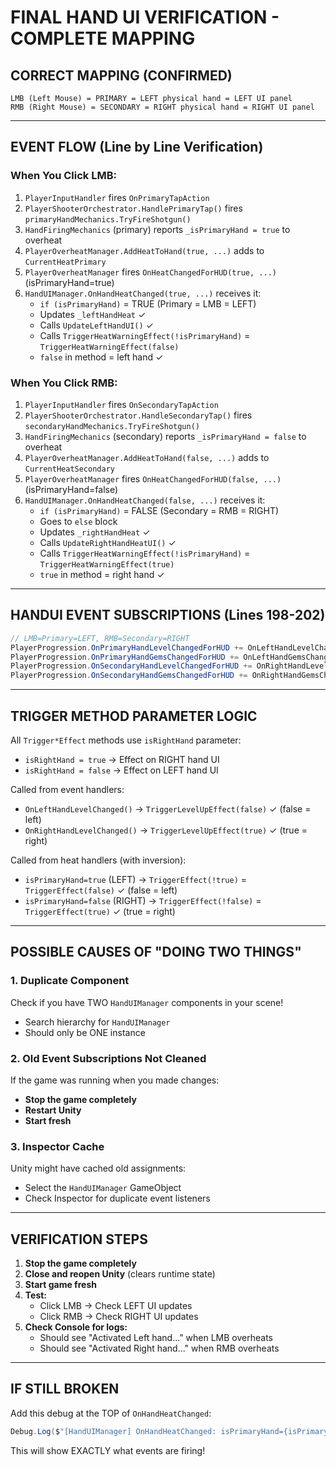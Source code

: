 # FINAL HAND UI VERIFICATION - COMPLETE MAPPING

## CORRECT MAPPING (CONFIRMED)

```
LMB (Left Mouse) = PRIMARY = LEFT physical hand = LEFT UI panel
RMB (Right Mouse) = SECONDARY = RIGHT physical hand = RIGHT UI panel
```

---

## EVENT FLOW (Line by Line Verification)

### When You Click LMB:
1. `PlayerInputHandler` fires `OnPrimaryTapAction`
2. `PlayerShooterOrchestrator.HandlePrimaryTap()` fires `primaryHandMechanics.TryFireShotgun()`
3. `HandFiringMechanics` (primary) reports `_isPrimaryHand = true` to overheat
4. `PlayerOverheatManager.AddHeatToHand(true, ...)` adds to `CurrentHeatPrimary`
5. `PlayerOverheatManager` fires `OnHeatChangedForHUD(true, ...)` (isPrimaryHand=true)
6. `HandUIManager.OnHandHeatChanged(true, ...)` receives it:
   - `if (isPrimaryHand)` = TRUE (Primary = LMB = LEFT)
   - Updates `_leftHandHeat` ✓
   - Calls `UpdateLeftHandUI()` ✓
   - Calls `TriggerHeatWarningEffect(!isPrimaryHand)` = `TriggerHeatWarningEffect(false)`
   - `false` in method = left hand ✓

### When You Click RMB:
1. `PlayerInputHandler` fires `OnSecondaryTapAction`
2. `PlayerShooterOrchestrator.HandleSecondaryTap()` fires `secondaryHandMechanics.TryFireShotgun()`
3. `HandFiringMechanics` (secondary) reports `_isPrimaryHand = false` to overheat
4. `PlayerOverheatManager.AddHeatToHand(false, ...)` adds to `CurrentHeatSecondary`
5. `PlayerOverheatManager` fires `OnHeatChangedForHUD(false, ...)` (isPrimaryHand=false)
6. `HandUIManager.OnHandHeatChanged(false, ...)` receives it:
   - `if (isPrimaryHand)` = FALSE (Secondary = RMB = RIGHT)
   - Goes to `else` block
   - Updates `_rightHandHeat` ✓
   - Calls `UpdateRightHandHeatUI()` ✓
   - Calls `TriggerHeatWarningEffect(!isPrimaryHand)` = `TriggerHeatWarningEffect(true)`
   - `true` in method = right hand ✓

---

## HANDUI EVENT SUBSCRIPTIONS (Lines 198-202)

```csharp
// LMB=Primary=LEFT, RMB=Secondary=RIGHT
PlayerProgression.OnPrimaryHandLevelChangedForHUD += OnLeftHandLevelChanged;   ✓
PlayerProgression.OnPrimaryHandGemsChangedForHUD += OnLeftHandGemsChanged;     ✓
PlayerProgression.OnSecondaryHandLevelChangedForHUD += OnRightHandLevelChanged; ✓
PlayerProgression.OnSecondaryHandGemsChangedForHUD += OnRightHandGemsChanged;   ✓
```

---

## TRIGGER METHOD PARAMETER LOGIC

All `Trigger*Effect` methods use `isRightHand` parameter:
- `isRightHand = true` → Effect on RIGHT hand UI
- `isRightHand = false` → Effect on LEFT hand UI

Called from event handlers:
- `OnLeftHandLevelChanged()` → `TriggerLevelUpEffect(false)` ✓ (false = left)
- `OnRightHandLevelChanged()` → `TriggerLevelUpEffect(true)` ✓ (true = right)

Called from heat handlers (with inversion):
- `isPrimaryHand=true` (LEFT) → `TriggerEffect(!true)` = `TriggerEffect(false)` ✓ (false = left)
- `isPrimaryHand=false` (RIGHT) → `TriggerEffect(!false)` = `TriggerEffect(true)` ✓ (true = right)

---

## POSSIBLE CAUSES OF "DOING TWO THINGS"

### 1. Duplicate Component
Check if you have TWO `HandUIManager` components in your scene!
- Search hierarchy for `HandUIManager`
- Should only be ONE instance

### 2. Old Event Subscriptions Not Cleaned
If the game was running when you made changes:
- **Stop the game completely**
- **Restart Unity**
- **Start fresh**

### 3. Inspector Cache
Unity might have cached old assignments:
- Select the `HandUIManager` GameObject
- Check Inspector for duplicate event listeners

---

## VERIFICATION STEPS

1. **Stop the game completely**
2. **Close and reopen Unity** (clears runtime state)
3. **Start game fresh**
4. **Test:**
   - Click LMB → Check LEFT UI updates
   - Click RMB → Check RIGHT UI updates
5. **Check Console for logs:**
   - Should see "Activated Left hand..." when LMB overheats
   - Should see "Activated Right hand..." when RMB overheats

---

## IF STILL BROKEN

Add this debug at the TOP of `OnHandHeatChanged`:
```csharp
Debug.Log($"[HandUIManager] OnHandHeatChanged: isPrimaryHand={isPrimaryHand}, heat={currentHeat}");
```

This will show EXACTLY what events are firing!
